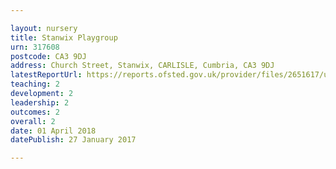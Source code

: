 ```yaml
---

layout: nursery
title: Stanwix Playgroup
urn: 317608
postcode: CA3 9DJ
address: Church Street, Stanwix, CARLISLE, Cumbria, CA3 9DJ
latestReportUrl: https://reports.ofsted.gov.uk/provider/files/2651617/urn/317608.pdf
teaching: 2
development: 2
leadership: 2
outcomes: 2
overall: 2
date: 01 April 2018 
datePublish: 27 January 2017

---
```

